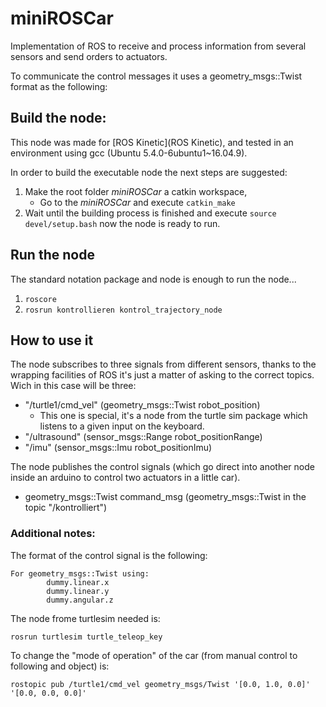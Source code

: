 # miniROSCar
Implementation of ROS to receive and process information from several sensors and send orders to actuators.

To communicate the control messages it uses a geometry_msgs::Twist format as the following:

## Build the node:
This node was made for [ROS Kinetic](ROS Kinetic), and tested in an environment using gcc (Ubuntu 5.4.0-6ubuntu1~16.04.9).

In order to build the executable node the next steps are suggested:

1. Make the root folder _miniROSCar_ a catkin workspace,
   - Go to the _miniROSCar_ and execute `catkin_make`
2. Wait until the building process is finished and execute `source devel/setup.bash` now the node is ready to run.

## Run the node
The standard notation package and node is enough to run the node...
1. `roscore`
2. `rosrun kontrollieren kontrol_trajectory_node`

## How to use it

The node subscribes to three signals from different sensors, thanks to the wrapping facilities of ROS it's just a matter of asking to the correct topics. Wich in this case will be three:

- "/turtle1/cmd_vel" (geometry_msgs::Twist robot_position)
  - This one is special, it's a node from the turtle sim package which listens to a given input on the keyboard.
- "/ultrasound" (sensor_msgs::Range robot_positionRange)
- "/imu" (sensor_msgs::Imu robot_positionImu)

The node publishes the control signals (which go direct into another node inside an arduino to control two actuators in a little car).

- geometry_msgs::Twist command_msg (geometry_msgs::Twist in the topic "/kontrolliert")


### Additional notes:
The format of the control signal is the following:

```
For geometry_msgs::Twist using:
 		dummy.linear.x
 		dummy.linear.y
 		dummy.angular.z

```
The node frome turtlesim needed is:

```
rosrun turtlesim turtle_teleop_key
```
To change the "mode of operation" of the car (from manual control to following and object) is:

```
rostopic pub /turtle1/cmd_vel geometry_msgs/Twist '[0.0, 1.0, 0.0]' '[0.0, 0.0, 0.0]'

```
